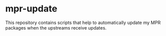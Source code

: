 # mpr-update
This repository contains scripts that help to automatically update my MPR packages when the upstreams receive updates.